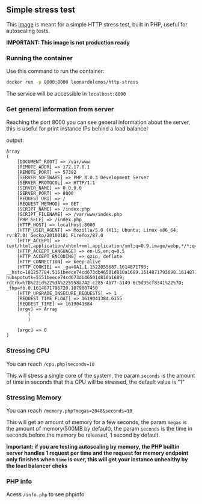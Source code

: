 ## Simple stress test

This [image](https://hub.docker.com/r/leonardolemos/http-stress) is meant for a simple HTTP stress test, built in PHP, useful for autoscaling tests.

**IMPORTANT: This image is not production ready**

### Running the container

Use this command to run the container:

```sh
docker run -p 8000:8000 leonardolemos/http-stress
```

The service will be accessible in `localhost:8000`

### Get general information from server

Reaching the port 8000 you can see general information about the server, this is useful for print instance IPs behind a load balancer

output:

```
Array
(
    [DOCUMENT_ROOT] => /var/www
    [REMOTE_ADDR] => 172.17.0.1
    [REMOTE_PORT] => 57392
    [SERVER_SOFTWARE] => PHP 8.0.3 Development Server
    [SERVER_PROTOCOL] => HTTP/1.1
    [SERVER_NAME] => 0.0.0.0
    [SERVER_PORT] => 8000
    [REQUEST_URI] => /
    [REQUEST_METHOD] => GET
    [SCRIPT_NAME] => /index.php
    [SCRIPT_FILENAME] => /var/www/index.php
    [PHP_SELF] => /index.php
    [HTTP_HOST] => localhost:8000
    [HTTP_USER_AGENT] => Mozilla/5.0 (X11; Ubuntu; Linux x86_64; rv:87.0) Gecko/20100101 Firefox/87.0
    [HTTP_ACCEPT] => text/html,application/xhtml+xml,application/xml;q=0.9,image/webp,*/*;q=0.8
    [HTTP_ACCEPT_LANGUAGE] => en-US,en;q=0.5
    [HTTP_ACCEPT_ENCODING] => gzip, deflate
    [HTTP_CONNECTION] => keep-alive
    [HTTP_COOKIE] => _ga=GA1.1.1522055687.1614871793; __hstc=181257784.5151beece74cd673db46501d810a1689.1614871793698.1614871793698.1614871793698.1; hubspotutk=5151beece74cd673db46501d810a1689; rdtrk=%7B%22id%22%3A%225958a742-c285-4b77-a149-6c5d95cf8341%22%7D; _fbp=fb.0.1614871796720.1079807450
    [HTTP_UPGRADE_INSECURE_REQUESTS] => 1
    [REQUEST_TIME_FLOAT] => 1619041384.6155
    [REQUEST_TIME] => 1619041384
    [argv] => Array
        (
        )

    [argc] => 0
)
```

### Stressing CPU

You can reach `/cpu.php?seconds=10`

This will stress a single core of the system, the param `seconds` is the amount of time in seconds that this CPU will be stressed, the default value is "1"

### Stressing Memory

You can reach `/memory.php?megas=2048&seconds=10`

This will get an amount of memory for a few seconds, the param `megas` is the amount of memory(500MB by default), the param `seconds` is the time in seconds before the memory be released, 1 second by default.

**Important: if you are testing autoscaling by memory, the PHP builtin server handles 1 request per time and the request for memory endpoint only finishes when `time` is over, this will get your instance unhealthy by the load balancer cheks**

### PHP info

Acess `/info.php` to see phpinfo
